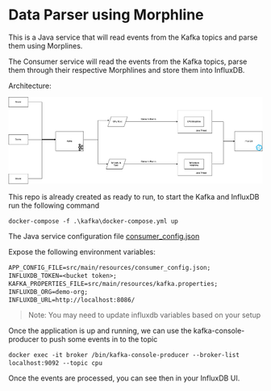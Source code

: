# Data Parser using Morphline

This is a Java service that will read events from the Kafka topics and parse them using Morplines.

The Consumer service will read the events from the Kafka topics, parse them through their respective Morphlines and store them into InfluxDB.

Architecture:

![architecture.png](architecture.png)

This repo is already created as ready to run, to start the Kafka and InfluxDB run the following command

```
docker-compose -f .\kafka\docker-compose.yml up 
```

The Java service configuration file [consumer_config.json](src%2Fmain%2Fresources%2Fconsumer_config.json)

Expose the following environment variables:
```
APP_CONFIG_FILE=src/main/resources/consumer_config.json;
INFLUXDB_TOKEN=<bucket token>;
KAFKA_PROPERTIES_FILE=src/main/resources/kafka.properties;
INFLUXDB_ORG=demo-org;
INFLUXDB_URL=http://localhost:8086/
```
> Note: You may need to  update influxdb variables based on your setup

Once the application is up and running, we can use the kafka-console-producer to push some events in to the topic

```
docker exec -it broker /bin/kafka-console-producer --broker-list localhost:9092 --topic cpu
```

Once the events are processed, you can see then in your InfluxDB UI.
